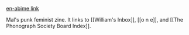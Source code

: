 [en-abime link](https://www.en-abime.com/our-power-our-rage)

Mal's punk feminist zine. It links to [[William's Inbox]], [[o n e]], and [[The Phonograph Society Board Index]].